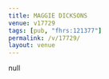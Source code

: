 ```yaml
---
title: MAGGIE DICKSONS
venue: v17729
tags: [pub, "fhrs:121377"]
permalink: /v/17729/
layout: venue
---
```

null